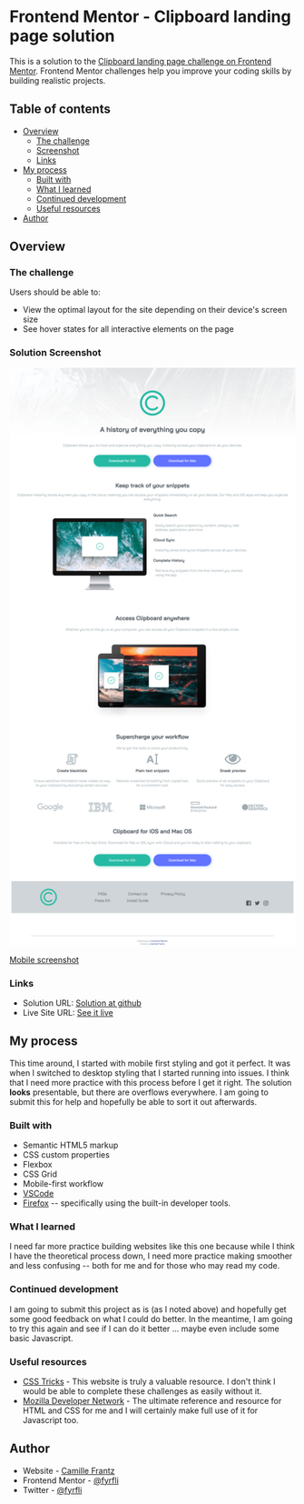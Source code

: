 # Frontend Mentor - Clipboard landing page solution

This is a solution to the [Clipboard landing page challenge on Frontend Mentor](https://www.frontendmentor.io/challenges/clipboard-landing-page-5cc9bccd6c4c91111378ecb9). Frontend Mentor challenges help you improve your coding skills by building realistic projects. 

## Table of contents

- [Overview](#overview)
  - [The challenge](#the-challenge)
  - [Screenshot](#screenshot)
  - [Links](#links)
- [My process](#my-process)
  - [Built with](#built-with)
  - [What I learned](#what-i-learned)
  - [Continued development](#continued-development)
  - [Useful resources](#useful-resources)
- [Author](#author)


## Overview

### The challenge

Users should be able to:

- View the optimal layout for the site depending on their device's screen size
- See hover states for all interactive elements on the page

### Solution Screenshot

![](images/desktop-screenshot.png)

[Mobile screenshot](images/mobile-screenshot.png)

### Links

- Solution URL: [Solution at github](https://github.com/fyrfli/clipboard-landing-page)
- Live Site URL: [See it live](https://github.io/fyrfli/clipboard-landing-page)

## My process

This time around, I started with mobile first styling and got it perfect. It was when I switched to desktop styling that I started running into issues. I think that I need more practice with this process before I get it right. The solution **looks** presentable, but there are overflows everywhere. I am going to submit this for help and hopefully be able to sort it out afterwards.

### Built with

- Semantic HTML5 markup
- CSS custom properties
- Flexbox
- CSS Grid
- Mobile-first workflow
- [VSCode](https://code.visualstudio.com)
- [Firefox](https://www.mozilla.org/en-US/firefox/new/) -- specifically using the built-in developer tools.


### What I learned

I need far more practice building websites like this one because while I think I have the theoretical process down, I need more practice making smoother and less confusing -- both for me and for those who may read my code.


### Continued development

I am going to submit this project as is (as I noted above) and hopefully get some good feedback on what I could do better. In the meantime, I am going to try this again and see if I can do it better ... maybe even include some basic Javascript.


### Useful resources

- [CSS Tricks](https://css-tricks.com/) - This website is truly a valuable resource. I don't think I would be able to complete these challenges as easily without it.
- [Mozilla Developer Network](https://developer.mozilla.org/en-US/) - The ultimate reference and resource for HTML and CSS for me and I will certainly make full use of it for Javascript too.


## Author

- Website - [Camille Frantz](https://github.com/fyrfli)
- Frontend Mentor - [@fyrfli](https://www.frontendmentor.io/profile/fyrfli)
- Twitter - [@fyrfli](https://www.twitter.com/fyrfli)
